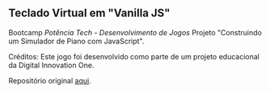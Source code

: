 ## Teclado Virtual em "Vanilla JS"

  Bootcamp *Potência Tech - Desenvolvimento de Jogos*
  Projeto "Construindo um Simulador de Piano com JavaScript".


Créditos:
  Este jogo foi desenvolvido como parte de um projeto educacional da Digital Innovation One.

  Repositório original [aqui](https://github.com/felipeAguiarCode/js-music-keyboard-virtual).
